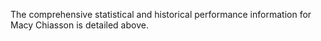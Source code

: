 The comprehensive statistical and historical performance information for Macy Chiasson is detailed above.